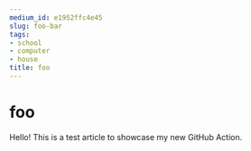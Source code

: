 ```yaml
---
medium_id: e1952ffc4e45
slug: foo-bar
tags:
- school
- computer
- house
title: foo
---
```


# foo

Hello! This is a test article to showcase my new GitHub Action.